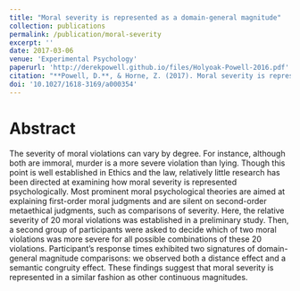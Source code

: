 ```yaml
---
title: "Moral severity is represented as a domain-general magnitude"
collection: publications
permalink: /publication/moral-severity
excerpt: ''
date: 2017-03-06
venue: 'Experimental Psychology'
paperurl: 'http://derekpowell.github.io/files/Holyoak-Powell-2016.pdf'
citation: "**Powell, D.**, & Horne, Z. (2017). Moral severity is represented as a domain-general magnitude. *Experimental Psychology*, *64*, 142-147."
doi: '10.1027/1618-3169/a000354'
---
```


# Abstract

The severity of moral violations can vary by degree. For instance, although both are immoral, murder is a more severe violation than lying. Though this point is well established in Ethics and the law, relatively little research has been directed at examining how moral severity is represented psychologically. Most prominent moral psychological theories are aimed at explaining first-order moral judgments and are silent on second-order metaethical judgments, such as comparisons of severity. Here, the relative severity of 20 moral violations was established in a preliminary study. Then, a second group of participants were asked to decide which of two moral violations was more severe for all possible combinations of these 20 violations. Participant’s response times exhibited two signatures of domain-general magnitude comparisons: we observed both a distance effect and a semantic congruity effect. These findings suggest that moral severity is represented in a similar fashion as other continuous magnitudes.
